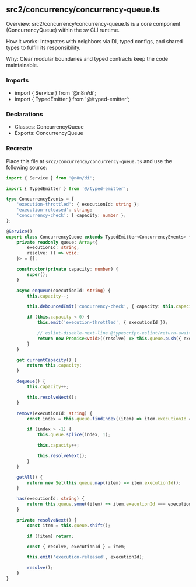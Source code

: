 ## src2/concurrency/concurrency-queue.ts

Overview: src2/concurrency/concurrency-queue.ts is a core component (ConcurrencyQueue) within the sv CLI runtime.

How it works: Integrates with neighbors via DI, typed configs, and shared types to fulfill its responsibility.

Why: Clear modular boundaries and typed contracts keep the code maintainable.

### Imports

- import { Service } from '@n8n/di';
- import { TypedEmitter } from '@/typed-emitter';

### Declarations

- Classes: ConcurrencyQueue
- Exports: ConcurrencyQueue

### Recreate

Place this file at `src2/concurrency/concurrency-queue.ts` and use the following source:

```ts
import { Service } from '@n8n/di';

import { TypedEmitter } from '@/typed-emitter';

type ConcurrencyEvents = {
	'execution-throttled': { executionId: string };
	'execution-released': string;
	'concurrency-check': { capacity: number };
};

@Service()
export class ConcurrencyQueue extends TypedEmitter<ConcurrencyEvents> {
	private readonly queue: Array<{
		executionId: string;
		resolve: () => void;
	}> = [];

	constructor(private capacity: number) {
		super();
	}

	async enqueue(executionId: string) {
		this.capacity--;

		this.debouncedEmit('concurrency-check', { capacity: this.capacity });

		if (this.capacity < 0) {
			this.emit('execution-throttled', { executionId });

			// eslint-disable-next-line @typescript-eslint/return-await
			return new Promise<void>((resolve) => this.queue.push({ executionId, resolve }));
		}
	}

	get currentCapacity() {
		return this.capacity;
	}

	dequeue() {
		this.capacity++;

		this.resolveNext();
	}

	remove(executionId: string) {
		const index = this.queue.findIndex((item) => item.executionId === executionId);

		if (index > -1) {
			this.queue.splice(index, 1);

			this.capacity++;

			this.resolveNext();
		}
	}

	getAll() {
		return new Set(this.queue.map((item) => item.executionId));
	}

	has(executionId: string) {
		return this.queue.some((item) => item.executionId === executionId);
	}

	private resolveNext() {
		const item = this.queue.shift();

		if (!item) return;

		const { resolve, executionId } = item;

		this.emit('execution-released', executionId);

		resolve();
	}
}

```
